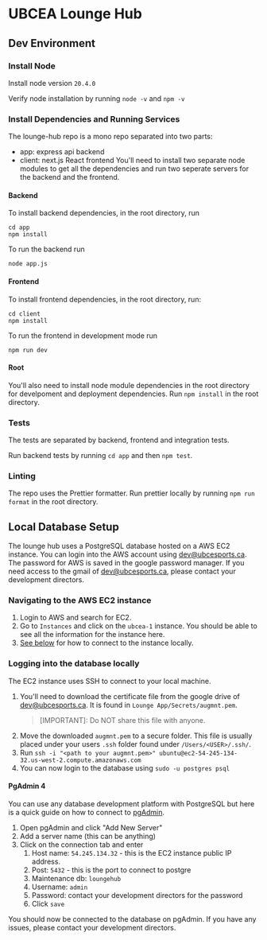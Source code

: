 # UBCEA Lounge Hub

## Dev Environment

### Install Node
Install node version `20.4.0`

Verify node installation by running `node -v` and `npm -v`

### Install Dependencies and Running Services
The lounge-hub repo is a mono repo separated into two parts: 
- app: express api backend
- client: next.js React frontend
You'll need to install two separate node modules to get all the dependencies and run two seperate servers for the backend and the frontend. 

#### Backend
To install backend dependencies, in the root directory, run
```
cd app
npm install
```
To run the backend run
```
node app.js
```

#### Frontend
To install frontend dependencies, in the root directory, run:
```
cd client
npm install
```
To run the frontend in development mode run
```
npm run dev
```

#### Root
You'll also need to install node module dependencies in the root directory for develpoment and deployment dependencies. Run `npm install` in the root directory. 

### Tests
The tests are separated by backend, frontend and integration tests. 

Run backend tests by running `cd app` and then `npm test`.

### Linting
The repo uses the Prettier formatter. Run prettier locally by running `npm run format` in the root directory. 


## Local Database Setup

The lounge hub uses a PostgreSQL database hosted on a AWS EC2 instance. You can login into the AWS account using dev@ubcesports.ca. The password for AWS is saved in the google password manager. If you need access to the gmail of dev@ubcesports.ca, please contact your development directors.

### Navigating to the AWS EC2 instance

1. Login to AWS and search for EC2.
2. Go to `Instances` and click on the `ubcea-1` instance. You should be able to see all the information for the instance here.
3. [See below](#logging-into-the-database-locally) for how to connect to the instance locally.

### Logging into the database locally

The EC2 instance uses SSH to connect to your local machine.

1. You'll need to download the certificate file from the google drive of dev@ubcesports.ca. It is found in `Lounge App/Secrets/augmnt.pem`.
   > [IMPORTANT]: Do NOT share this file with anyone.
2. Move the downloaded `augmnt.pem` to a secure folder. This file is usually placed under your users `.ssh` folder found under `/Users/<USER>/.ssh/`.
3. Run `ssh -i "<path to your augmnt.pem>" ubuntu@ec2-54-245-134-32.us-west-2.compute.amazonaws.com`
4. You can now login to the database using `sudo -u postgres psql`

#### PgAdmin 4

You can use any database development platform with PostgreSQL but here is a quick guide on how to connect to [pgAdmin](https://www.pgadmin.org/).

1. Open pgAdmin and click "Add New Server"
2. Add a server name (this can be anything)
3. Click on the connection tab and enter
   1. Host name: `54.245.134.32` - this is the EC2 instance public IP address.
   2. Post: `5432` - this is the port to connect to postgre
   3. Maintenance db: `loungehub`
   4. Username: `admin`
   5. Password: contact your development directors for the password
   6. Click `save`

You should now be connected to the database on pgAdmin. If you have any issues, please contact your development directors.

